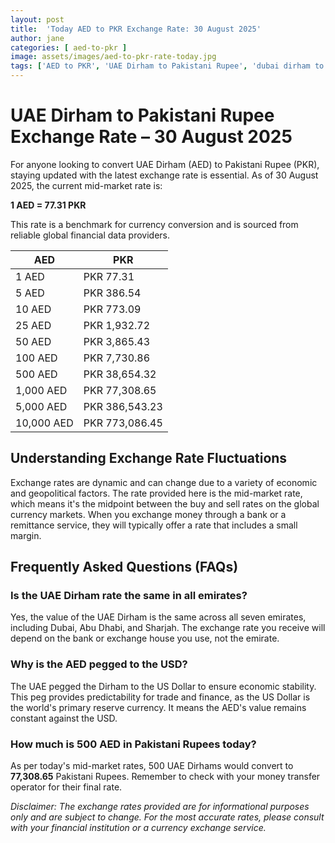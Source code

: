 ```yaml
---
layout: post
title:  'Today AED to PKR Exchange Rate: 30 August 2025'
author: jane
categories: [ aed-to-pkr ]
image: assets/images/aed-to-pkr-rate-today.jpg
tags: ['AED to PKR', 'UAE Dirham to Pakistani Rupee', 'dubai dirham to pkr', 'dirham rate in pakistan today', 'uae exchange rate pakistan']
---
```


# UAE Dirham to Pakistani Rupee Exchange Rate – 30 August 2025

For anyone looking to convert UAE Dirham (AED) to Pakistani Rupee (PKR), staying updated with the latest exchange rate is essential. As of 30 August 2025, the current mid-market rate is:

**1 AED = 77.31 PKR**

This rate is a benchmark for currency conversion and is sourced from reliable global financial data providers.

| AED | PKR |
| --- | --- |
| 1 AED | PKR 77.31 |
| 5 AED | PKR 386.54 |
| 10 AED | PKR 773.09 |
| 25 AED | PKR 1,932.72 |
| 50 AED | PKR 3,865.43 |
| 100 AED | PKR 7,730.86 |
| 500 AED | PKR 38,654.32 |
| 1,000 AED | PKR 77,308.65 |
| 5,000 AED | PKR 386,543.23 |
| 10,000 AED | PKR 773,086.45 |


## Understanding Exchange Rate Fluctuations

Exchange rates are dynamic and can change due to a variety of economic and geopolitical factors. The rate provided here is the mid-market rate, which means it's the midpoint between the buy and sell rates on the global currency markets. When you exchange money through a bank or a remittance service, they will typically offer a rate that includes a small margin.

## Frequently Asked Questions (FAQs)

### Is the UAE Dirham rate the same in all emirates?

Yes, the value of the UAE Dirham is the same across all seven emirates, including Dubai, Abu Dhabi, and Sharjah. The exchange rate you receive will depend on the bank or exchange house you use, not the emirate.

### Why is the AED pegged to the USD?

The UAE pegged the Dirham to the US Dollar to ensure economic stability. This peg provides predictability for trade and finance, as the US Dollar is the world's primary reserve currency. It means the AED's value remains constant against the USD.

### How much is 500 AED in Pakistani Rupees today?

As per today's mid-market rates, 500 UAE Dirhams would convert to **77,308.65** Pakistani Rupees. Remember to check with your money transfer operator for their final rate.



*Disclaimer: The exchange rates provided are for informational purposes only and are subject to change. For the most accurate rates, please consult with your financial institution or a currency exchange service.*
